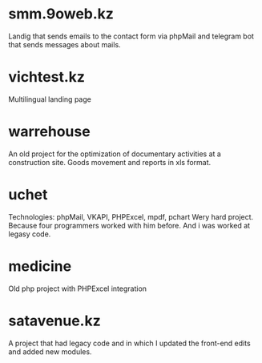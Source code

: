 # smm.9oweb.kz
Landig that sends emails to the contact form via phpMail and telegram bot that sends messages about mails.
# vichtest.kz
Multilingual landing page
# warrehouse
An old project for the optimization of documentary activities at a construction site. Goods movement and reports in xls format.
# uchet
Technologies: phpMail, VKAPI, PHPExcel, mpdf, pchart
Wery hard project. Because four programmers worked with him before. And i was worked at legasy code.
# medicine
Old php project with PHPExcel integration
# satavenue.kz
A project that had legacy code and in which I updated the front-end edits and added new modules.

